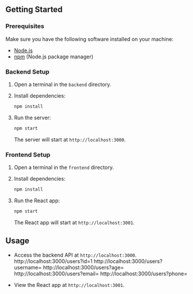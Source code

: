
## Getting Started

### Prerequisites

Make sure you have the following software installed on your machine:

- [Node.js](https://nodejs.org/)
- [npm](https://www.npmjs.com/) (Node.js package manager)

### Backend Setup

1. Open a terminal in the `backend` directory.
2. Install dependencies:

    ```bash
    npm install
    ```

3. Run the server:

    ```bash
    npm start
    ```

   The server will start at `http://localhost:3000`.

### Frontend Setup

1. Open a terminal in the `frontend` directory.
2. Install dependencies:

    ```bash
    npm install
    ```

3. Run the React app:

    ```bash
    npm start
    ```

   The React app will start at `http://localhost:3001`.

## Usage

- Access the backend API at `http://localhost:3000`.
    http://localhost:3000/users?id=1
    http://localhost:3000/users?username=
    http://localhost:3000/users?age=
    http://localhost:3000/users?email=
    http://localhost:3000/users?phone=
  
- View the React app at `http://localhost:3001`.

